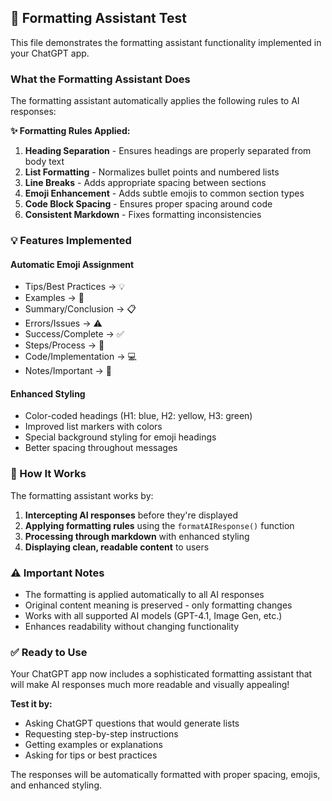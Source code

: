## 🧪 Formatting Assistant Test

This file demonstrates the formatting assistant functionality implemented in your ChatGPT app.

### What the Formatting Assistant Does

The formatting assistant automatically applies the following rules to AI responses:

**✨ Formatting Rules Applied:**

1. **Heading Separation** - Ensures headings are properly separated from body text
2. **List Formatting** - Normalizes bullet points and numbered lists
3. **Line Breaks** - Adds appropriate spacing between sections
4. **Emoji Enhancement** - Adds subtle emojis to common section types
5. **Code Block Spacing** - Ensures proper spacing around code
6. **Consistent Markdown** - Fixes formatting inconsistencies

### 💡 Features Implemented

#### Automatic Emoji Assignment
- Tips/Best Practices → 💡
- Examples → 📝  
- Summary/Conclusion → 📋
- Errors/Issues → ⚠️
- Success/Complete → ✅
- Steps/Process → 🔄
- Code/Implementation → 💻
- Notes/Important → 📌

#### Enhanced Styling
- Color-coded headings (H1: blue, H2: yellow, H3: green)
- Improved list markers with colors
- Special background styling for emoji headings
- Better spacing throughout messages

### 🔄 How It Works

The formatting assistant works by:

1. **Intercepting AI responses** before they're displayed
2. **Applying formatting rules** using the `formatAIResponse()` function
3. **Processing through markdown** with enhanced styling
4. **Displaying clean, readable content** to users

### ⚠️ Important Notes

- The formatting is applied automatically to all AI responses
- Original content meaning is preserved - only formatting changes
- Works with all supported AI models (GPT-4.1, Image Gen, etc.)
- Enhances readability without changing functionality

### ✅ Ready to Use

Your ChatGPT app now includes a sophisticated formatting assistant that will make AI responses much more readable and visually appealing!

**Test it by:**
- Asking ChatGPT questions that would generate lists
- Requesting step-by-step instructions  
- Getting examples or explanations
- Asking for tips or best practices

The responses will be automatically formatted with proper spacing, emojis, and enhanced styling.
